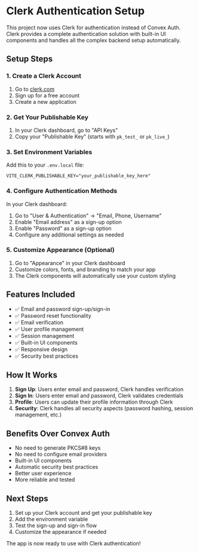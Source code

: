 # Clerk Authentication Setup

This project now uses Clerk for authentication instead of Convex Auth. Clerk provides a complete authentication solution with built-in UI components and handles all the complex backend setup automatically.

## Setup Steps

### 1. Create a Clerk Account
1. Go to [clerk.com](https://clerk.com)
2. Sign up for a free account
3. Create a new application

### 2. Get Your Publishable Key
1. In your Clerk dashboard, go to "API Keys"
2. Copy your "Publishable Key" (starts with `pk_test_` or `pk_live_`)

### 3. Set Environment Variables
Add this to your `.env.local` file:
```
VITE_CLERK_PUBLISHABLE_KEY="your_publishable_key_here"
```

### 4. Configure Authentication Methods
In your Clerk dashboard:
1. Go to "User & Authentication" → "Email, Phone, Username"
2. Enable "Email address" as a sign-up option
3. Enable "Password" as a sign-up option
4. Configure any additional settings as needed

### 5. Customize Appearance (Optional)
1. Go to "Appearance" in your Clerk dashboard
2. Customize colors, fonts, and branding to match your app
3. The Clerk components will automatically use your custom styling

## Features Included

- ✅ Email and password sign-up/sign-in
- ✅ Password reset functionality
- ✅ Email verification
- ✅ User profile management
- ✅ Session management
- ✅ Built-in UI components
- ✅ Responsive design
- ✅ Security best practices

## How It Works

1. **Sign Up**: Users enter email and password, Clerk handles verification
2. **Sign In**: Users enter email and password, Clerk validates credentials
3. **Profile**: Users can update their profile information through Clerk
4. **Security**: Clerk handles all security aspects (password hashing, session management, etc.)

## Benefits Over Convex Auth

- No need to generate PKCS#8 keys
- No need to configure email providers
- Built-in UI components
- Automatic security best practices
- Better user experience
- More reliable and tested

## Next Steps

1. Set up your Clerk account and get your publishable key
2. Add the environment variable
3. Test the sign-up and sign-in flow
4. Customize the appearance if needed

The app is now ready to use with Clerk authentication! 